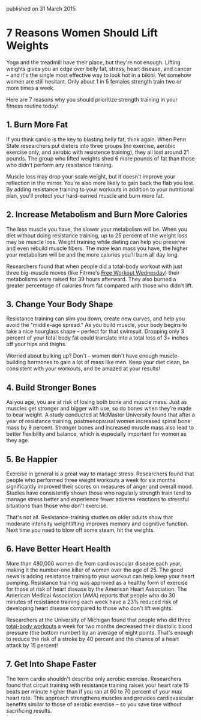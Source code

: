 published on 31 March 2015

# 7 Reasons Women Should Lift Weights

Yoga and the treadmill have their place, but they're not enough. Lifting weights gives you an edge over belly fat, stress, heart disease, and cancer &ndash; and it's the single most effective way to look hot in a bikini. Yet somehow women are still hesitant. Only about 1 in 5 females strength train two or more times a week.

Here are 7 reasons why you should prioritize strength training in your fitness routine today!

## 1. Burn More Fat

If you think cardio is the key to blasting belly fat, think again. When Penn State researchers put dieters into three groups (no exercise, aerobic exercise only, and aerobic with resistence training), they all lost around 21 pounds. The group who lifted weights shed 6 more pounds of fat than those who didn't perform any resistance training.

Muscle loss may drop your scale weight, but it doesn't improve your reflection in the mirror. You're also more likely to gain back the flab you lost. By adding resistance training to your workouts in addition to your nutritional plan, you'll protect your hard-earned muscle and burn more fat.

## 2. Increase Metabolism and Burn More Calories

The less muscle you have, the slower your metabolism will be. When you diet without doing resistance training, up to 25 percent of the weight loss may be muscle loss. Weight training while dieting can help you preserve and even rebuild muscle fibers. The more lean mass you have, the higher your metabolism will be and the more calories you’ll burn all day long.

Researchers found that when people did a total-body workout with just three big-muscle moves (like Fitrme's [Free Workout Wednesday](https://fitrme.com/subscribers/new?ref=ww)) their metabolisms were raised for 39 hours afterward. They also burned a greater percentage of calories from fat compared with those who didn't lift.

## 3. Change Your Body Shape

Resistance training can slim you down, create new curves, and help you avoid the "middle-age spread." As you build muscle, your body begins to take a nice hourglass shape &ndash; perfect for that swimsuit. Dropping only 3 percent of your total body fat could translate into a total loss of 3+ inches off your hips and thighs.

Worried about bulking up? Don't &ndash; women don't have enough muscle-building hormones to gain a lot of mass like men. Keep your diet clean, be consistent with your workouts, and be amazed at your results!

## 4. Build Stronger Bones

As you age, you are at risk of losing both bone and muscle mass. Just as muscles get stronger and bigger with use, so do bones when they’re made to bear weight. A study conducted at McMaster University found that after a year of resistance training, postmenopausal women increased spinal bone mass by 9 percent. Stronger bones and increased muscle mass also lead to better flexibility and balance, which is especially important for women as they age.

## 5. Be Happier

Exercise in general is a great way to manage stress. Researchers found that people who performed three weight workouts a week for six months significantly improved their scores on measures of anger and overall mood. Studies have consistently shown those who regularly strength train tend to manage stress better and experience fewer adverse reactions to stressful situations than those who don't exercise.

That's not all. Resistance-training studies on older adults show that moderate intensity weightlifting improves memory and cognitive function. Next time you need to blow off some steam, hit the weights.

## 6. Have Better Heart Health

More than 480,000 women die from cardiovascular disease each year, making it the number-one killer of women over the age of 25. The good news is adding resistance training to your workout can help keep your heart pumping. Resistance training was approved as a healthy form of exercise for those at risk of heart disease by the American Heart Association. The American Medical Association (AMA) reports that people who do 30 minutes of resistance training each week have a 23% reduced risk of developing heart disease compared to those who don't lift weights.

Researchers at the University of Michigan found that people who did three [total-body workouts](https://fitrme.com) a week for two months decreased their diastolic blood pressure (the bottom number) by an average of eight points. That's enough to reduce the risk of a stroke by 40 percent and the chance of a heart attack by 15 percent!

## 7. Get Into Shape Faster

The term cardio shouldn't describe only aerobic exercise. Researchers found that circuit training with resistance training raises your heart rate 15 beats per minute higher than if you ran at 60 to 70 percent of your max heart rate. This approach strengthens muscles and provides cardiovascular benefits similar to those of aerobic exercise &ndash; so you save time without sacrificing results.


